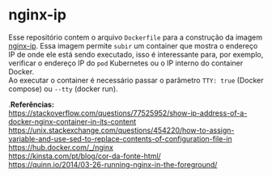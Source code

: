 # nginx-ip
Esse repositório contem o arquivo `Dockerfile` para a construção da imagem [nginx-ip](https://hub.docker.com/repository/docker/raulneris/nginx-ip/general). Essa imagem permite `subir` um container que mostra o endereço IP de onde ele está sendo executado, isso é interessante para, por exemplo, verificar o endereço IP do `pod` Kubernetes ou o IP interno do container Docker.  
Ao executar o container é necessário passar o parâmetro `TTY: true` (Docker compose) ou `--tty` (docker run).

.**Referências:**  
https://stackoverflow.com/questions/77525952/show-ip-address-of-a-docker-nginx-container-in-its-content  
https://unix.stackexchange.com/questions/454220/how-to-assign-variable-and-use-sed-to-replace-contents-of-configuration-file-in  
https://hub.docker.com/_/nginx  
https://kinsta.com/pt/blog/cor-da-fonte-html/  
https://quinn.io/2014/03-26-running-nginx-in-the-foreground/
